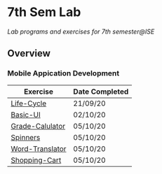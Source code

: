 # 7th Sem Lab

_Lab programs and exercises for 7th semester@ISE_

## Overview

### Mobile Appication Development

| Exercise                                                           | Date Completed |
| ------------------------------------------------------------------ | -------------- |
| [Life-Cycle](Mobile-Application-Development/Life-Cycle)            | 21/09/20       |
| [Basic-UI](Mobile-Application-Development/BasicUI)                 | 02/10/20       |
| [Grade-Calulator](Mobile-Application-Development/Grade-Calculator) | 05/10/20       |
| [Spinners](Mobile-Application-Development/Spinners)                | 05/10/20       |
| [Word-Translator](Mobile-Application-Development/Word-Translator)  | 05/10/20       |
| [Shopping-Cart](Mobile-Application-Development/Shopping-Cart)      | 05/10/20       |
